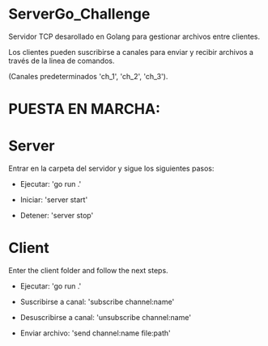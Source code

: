 # ServerGo_Challenge

Servidor TCP desarollado en Golang para gestionar archivos entre clientes.

Los clientes pueden suscribirse a canales para enviar y recibir archivos a través de la linea de comandos.

(Canales predeterminados 'ch_1', 'ch_2', 'ch_3').


# PUESTA EN MARCHA:

# Server
Entrar en la carpeta del servidor y sigue los siguientes pasos:

  - Ejecutar: 'go run .'
  
  - Iniciar: 'server start'
  
  - Detener: 'server stop'


# Client
Enter the client folder and follow the next steps.

  - Ejecutar: 'go run .'
  
  - Suscribirse a canal: 'subscribe channel:name'
  
  - Desuscribirse a canal: 'unsubscribe channel:name'

  - Enviar archivo: 'send channel:name file:path'
